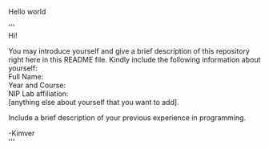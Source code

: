 Hello world

'''  
Hi!

You may introduce yourself and give a brief description of this repository right here in this README file. Kindly include the following information about yourself:  
Full Name:  
Year and Course:  
NIP Lab affiliation:  
[anything else about yourself that you want to add].

Include a brief description of your previous experience in programming.

-Kimver  
'''
